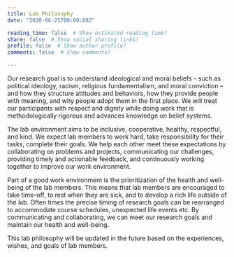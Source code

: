 ```yaml
---
title: Lab Philosophy
date: "2020-06-25T00:00:00Z"

reading_time: false  # Show estimated reading time?
share: false  # Show social sharing links?
profile: false  # Show author profile?
comments: false  # Show comments?

---
```


Our research goal is to understand ideological and moral beliefs – such as political ideology, racism, religious fundamentalism, and moral conviction – and how they structure attitudes and behaviors, how they provide people with meaning, and why people adopt them in the first place. We will treat our participants with respect and dignity while doing work that is methodologically rigorous and advances knowledge on belief systems.

The lab environment aims to be inclusive, cooperative, healthy, respectful, and kind. We expect lab members to work hard, take responsibility for their tasks, complete their goals. We help each other meet these expectations by collaborating on problems and projects, communicating our challenges, providing timely and actionable feedback, and continuously working together to improve our work environment.

Part of a good work environment is the prioritization of the health and well-being of the lab members. This means that lab members are encouraged to take time-off, to rest when they are sick, and to develop a rich life outside of the lab. Often times the precise timing of research goals can be rearranged to accommodate course schedules, unexpected life events etc. By communicating and collaborating, we can meet our research goals and maintain our health and well-being.

This lab philosophy will be updated in the future based on the experiences, wishes, and goals of lab members.
